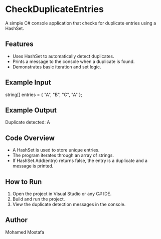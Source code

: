# CheckDuplicateEntries

A simple C# console application that checks for duplicate entries using a HashSet.

## Features
- Uses HashSet<string> to automatically detect duplicates.
- Prints a message to the console when a duplicate is found.
- Demonstrates basic iteration and set logic.

## Example Input
string[] entries = { "A", "B", "C", "A" };

## Example Output
Duplicate detected: A

## Code Overview
- A HashSet is used to store unique entries.
- The program iterates through an array of strings.
- If HashSet.Add(entry) returns false, the entry is a duplicate and a message is printed.

## How to Run
1. Open the project in Visual Studio or any C# IDE.
2. Build and run the project.
3. View the duplicate detection messages in the console.

## Author
Mohamed Mostafa
